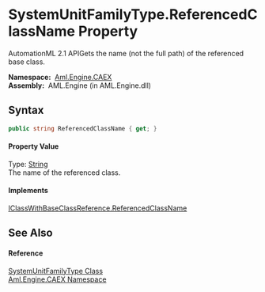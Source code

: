 SystemUnitFamilyType.ReferencedClassName Property
=================================================
AutomationML 2.1 APIGets the name (not the full path) of the referenced base class.

  **Namespace:**  [Aml.Engine.CAEX][1]  
  **Assembly:**  AML.Engine (in AML.Engine.dll)

Syntax
------

```csharp
public string ReferencedClassName { get; }
```

#### Property Value
Type: [String][2]  
The name of the referenced class.
#### Implements
[IClassWithBaseClassReference.ReferencedClassName][3]  


See Also
--------

#### Reference
[SystemUnitFamilyType Class][4]  
[Aml.Engine.CAEX Namespace][1]  

[1]: ../README.md
[2]: https://docs.microsoft.com/dotnet/api/system.string
[3]: ../IClassWithBaseClassReference/ReferencedClassName.md
[4]: README.md
[5]: https://www.automationml.org
[6]: ../../icons/logoShade.png